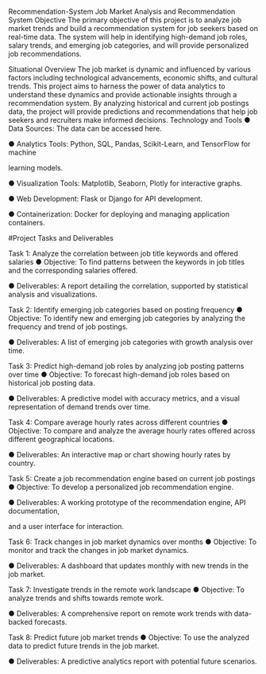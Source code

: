 Recommendation-System
Job Market Analysis and Recommendation System
Objective
The primary objective of this project is to analyze job market trends and build a recommendation system for job seekers based on real-time data. The system will help in identifying high-demand job roles, salary trends, and emerging job categories, and will provide personalized job recommendations.

Situational Overview
The job market is dynamic and influenced by various factors including technological advancements, economic shifts, and cultural trends. This project aims to harness the power of data analytics to understand these dynamics and provide actionable insights through a recommendation system. By analyzing historical and current job postings data, the project will provide predictions and recommendations that help job seekers and recruiters make informed decisions.
Technology and Tools
● Data Sources: The data can be accessed here.

● Analytics Tools: Python, SQL, Pandas, Scikit-Learn, and TensorFlow for machine

learning models.

● Visualization Tools: Matplotlib, Seaborn, Plotly for interactive graphs.

● Web Development: Flask or Django for API development.

● Containerization: Docker for deploying and managing application containers.


#Project Tasks and Deliverables


Task 1: Analyze the correlation between job title keywords and offered salaries
● Objective: To find patterns between the keywords in job titles and the corresponding salaries offered.

● Deliverables: A report detailing the correlation, supported by statistical analysis and visualizations.

Task 2: Identify emerging job categories based on posting frequency
● Objective: To identify new and emerging job categories by analyzing the frequency and trend of job postings.

● Deliverables: A list of emerging job categories with growth analysis over time.

Task 3: Predict high-demand job roles by analyzing job posting patterns over time
● Objective: To forecast high-demand job roles based on historical job posting data.

● Deliverables: A predictive model with accuracy metrics, and a visual representation of demand trends over time.

Task 4: Compare average hourly rates across different countries
● Objective: To compare and analyze the average hourly rates offered across different geographical locations.

● Deliverables: An interactive map or chart showing hourly rates by country.

Task 5: Create a job recommendation engine based on current job postings
● Objective: To develop a personalized job recommendation engine.

● Deliverables: A working prototype of the recommendation engine, API documentation,

and a user interface for interaction.

Task 6: Track changes in job market dynamics over months
● Objective: To monitor and track the changes in job market dynamics.

● Deliverables: A dashboard that updates monthly with new trends in the job market.

Task 7: Investigate trends in the remote work landscape
● Objective: To analyze trends and shifts towards remote work.

● Deliverables: A comprehensive report on remote work trends with data-backed forecasts.

Task 8: Predict future job market trends
● Objective: To use the analyzed data to predict future trends in the job market.

● Deliverables: A predictive analytics report with potential future scenarios.

